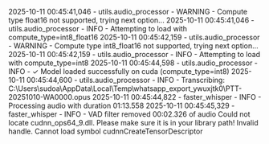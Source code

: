2025-10-11 00:45:41,046 - utils.audio_processor - WARNING - Compute type float16 not supported, trying next option...
2025-10-11 00:45:41,046 - utils.audio_processor - INFO - Attempting to load with compute_type=int8_float16
2025-10-11 00:45:42,159 - utils.audio_processor - WARNING - Compute type int8_float16 not supported, trying next option...
2025-10-11 00:45:42,159 - utils.audio_processor - INFO - Attempting to load with compute_type=int8
2025-10-11 00:45:44,598 - utils.audio_processor - INFO - ✓ Model loaded successfully on cuda (compute_type=int8)
2025-10-11 00:45:44,600 - utils.audio_processor - INFO - Transcribing: C:\Users\sudoa\AppData\Local\Temp\whatsapp_export_ywuxjtk0\PTT-20251010-WA0000.opus
2025-10-11 00:45:44,822 - faster_whisper - INFO - Processing audio with duration 01:13.558
2025-10-11 00:45:45,329 - faster_whisper - INFO - VAD filter removed 00:02.326 of audio
Could not locate cudnn_ops64_9.dll. Please make sure it is in your library path!
Invalid handle. Cannot load symbol cudnnCreateTensorDescriptor